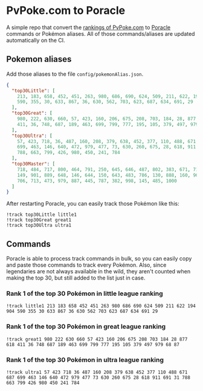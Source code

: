 # PvPoke.com to Poracle
A simple repo that convert the [rankings of PvPoke.com](https://pvpoke.com/rankings/) to [Poracle](https://github.com/KartulUdus/PoracleJS) commands or Pokémon aliases. 
All of those commands/aliases are updated automatically on the CI.

## Pokemon aliases
Add those aliases to the file `config/pokemonAlias.json`. 

<!-- aliases-start -->
```json
{
  "top30Little": [
    213, 183, 658, 452, 451, 263, 980, 686, 690, 624, 509, 211, 622, 194, 904,
    590, 355, 30, 633, 867, 36, 630, 562, 703, 623, 687, 634, 691, 29
  ],
  "top30Great": [
    980, 222, 630, 660, 57, 423, 160, 206, 675, 208, 703, 184, 28, 877, 618,
    411, 36, 748, 687, 189, 463, 699, 799, 777, 195, 105, 379, 497, 979, 68, 87
  ],
  "top30Ultra": [
    57, 423, 718, 36, 487, 160, 208, 379, 638, 452, 377, 110, 488, 671, 687,
    699, 463, 146, 640, 472, 979, 477, 73, 630, 260, 675, 28, 618, 911, 691, 31,
    788, 663, 799, 426, 980, 450, 241, 784
  ],
  "top30Master": [
    718, 484, 717, 800, 464, 791, 250, 645, 646, 487, 802, 383, 671, 716, 893,
    149, 901, 889, 648, 146, 644, 150, 643, 483, 786, 130, 888, 160, 905, 635,
    706, 713, 473, 979, 887, 445, 787, 382, 998, 145, 485, 1000
  ]
}
```
<!-- aliases-end -->

After restarting Poracle, you can easily track those Pokémon like this:
```shell
!track top30Little little1
!track top30Great great1
!track top30Ultra ultra1
```

## Commands
Poracle is able to process track commands in bulk, so you can easily copy and paste those commands to track every Pokémon. 
Also, since legendaries are not always available in the wild, they aren't counted when making the top 30, but still added to the list just in case.

### Rank 1 of the top 30 Pokémon in little league ranking
<!-- top30little-start -->
```
!track little1 213 183 658 452 451 263 980 686 690 624 509 211 622 194 904 590 355 30 633 867 36 630 562 703 623 687 634 691 29
```
<!-- top30little-end -->

### Rank 1 of the top 30 Pokémon in great league ranking
<!-- top30great-start -->
```
!track great1 980 222 630 660 57 423 160 206 675 208 703 184 28 877 618 411 36 748 687 189 463 699 799 777 195 105 379 497 979 68 87
```
<!-- top30great-end -->

### Rank 1 of the top 30 Pokémon in ultra league ranking
<!-- top30ultra-start -->
```
!track ultra1 57 423 718 36 487 160 208 379 638 452 377 110 488 671 687 699 463 146 640 472 979 477 73 630 260 675 28 618 911 691 31 788 663 799 426 980 450 241 784
```
<!-- top30ultra-end -->
